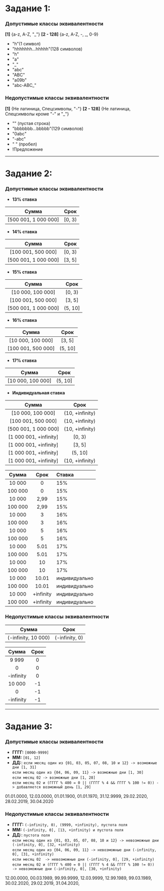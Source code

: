 # Задание 1: 

### Допустимые классы эквивалентности
**[1]** {a-z, A-Z, "_"} **[2 - 128]** {a-z, A-Z, -, _, 0-9}

- "h"(1 символ)
- "hhhhhhh...hhhhh"(128 символов)
- "h"
- "a"
- "_"
- "abc"
- "ABC"
- "a09b"
- "abc-ABC_"

### Недопустимые классы эквивалентности
**[1]** {Не латиница, Спецсимволы, "-"} **[2 - 128]** {Не латиница, Спецсимволы кроме "-" и "_"}

- "" (пустая строка)
- "bbbbbbb...bbbbb"(129 символов)
- "0abc"
- "-abc"
- " " (пробел)
- !Предложение

---

# Задание 2: 

### Допустимые классы эквивалентности

- **13% ставка**

Сумма|Срок
:---:|:---:
[500 001, 1 000 000]|[0, 3)

- **14% ставка**

Сумма|Срок
:---:|:---:
[100 001, 500 000]|[0, 3)
[500 001, 1 000 000]|[3, 5]

- **15% ставка**

Сумма|Срок
:---:|:---:
[10 000, 100 000]|[0, 3)
[100 001, 500 000]|[3, 5]
[500 001, 1 000 000]|(5, 10]

- **16% ставка**

Сумма|Срок
:---:|:---:
[10 000, 100 000]|[3, 5]
[100 001, 500 000]|(5, 10]

- **17% ставка**

Сумма|Срок
:---:|:---:
[10 000, 100 000]|(5, 10]

- **Индивидуальная ставка**

Сумма|Срок
:---:|:---:
[10 000, 100 000]|(10, +infinity)
[100 001, 500 000]|(10, +infinity)
[500 001, 1 000 000]|(10, +infinity)
[1 000 001, +infinity]|[0, 3)
[1 000 001, +infinity]|[3, 5]
[1 000 001, +infinity]|(5, 10]
[1 000 001, +infinity]|(10, +infinity)

Сумма|Срок|Ставка
:---:|:---:|:---
10 000|0|15%
100 000|0|15%
10 000|2,99|15%
100 000|2,99|15%
10 000|3|16%
100 000|3|16%
10 000|5|16%
100 000|5|16%
10 000|5.01|17%
100 000|5.01|17%
10 000|10|17%
100 000|10|17%
10 000|10.01|индивидуально
100 000|10.01|индивидуально
10 000|+infinity|индивидуально
100 000|+infinity|индивидуально

### Недопустимые классы эквивалентности
Сумма|Срок
:---:|:---:
(-infinity, 10 000)|(-infinity, 0)

Сумма|Срок
:---:|:---:
9 999|0
0|0
-infinity|0
10 000|-1
0|-1
-infinity|-1

---

# Задание 3: 

### Допустимые классы эквивалентности
- **ГГГГ:** `[0000-9999]`
- **ММ:** `[01, 12]`
- **ДД:**: `если месяц один из {01, 03, 05, 07, 08, 10 и 12} -> возможные дни [1, 31]` <br/>
           `если месяц один из {04, 06, 09, 11} -> возможные дни [1, 30]` <br/>
           `если месяц 02 -> возможные дни [1, 28]` <br/>
           `если месяц 02 и (ГГГГ % 400 = 0 || (ГГГГ % 4 && ГГГГ % 100 != 0)) -> добавляется возможный день [1, 29]` <br/>

01.01.0000, 12.03.0000, 01.01.1900, 01.01.1970, 31.12.9999, 29.02.2020, 28.02.2019, 30.04.2020

### Недопустимые классы эквивалентности
- **ГГГГ:** `(-infinity, 0), (9999, +infinity), пустота поля`
- **ММ:** `(-infinity, 0], [13, +infinity) и пустота поля`
- **ДД:**:  `пустота поля` <br/>
            `если месяц один из {01, 03, 05, 07, 08, 10 и 12} -> невозможные дни (-infinity, 0], [32, +infinity)` <br/>
            `если месяц один из {04, 06, 09, 11} -> невозможные дни (-infinity, 0], [31, +infinity)` <br/>
            `если месяц 02  -> невозможные дни (-infinity, 0], [29, +infinity)` <br/>
            `если месяц 02 и (ГГГГ % 400 = 0 || (ГГГГ % 4 && ГГГГ % 100 != 0))  -> невозможные дни (-infinity, 0], [30, +infinity)` <br/>

12.00.0000, 00.03.1989, 99.99.9999, 12.03.9999, 12.99.1989, 99.03.1989, 30.02.2020, 29.02.2019, 31.04.2020,  
